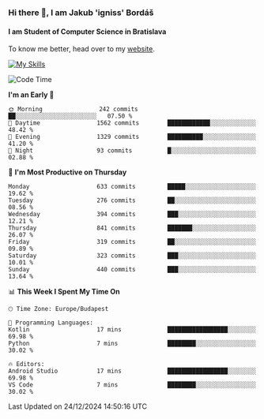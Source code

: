 ### Hi there 👋, I am Jakub 'igniss' Bordáš

#### I am Student of Computer Science in Bratislava
To know me better, head over to my [website](https://bordas.sk).

[![My Skills](https://skillicons.dev/icons?i=js,html,css,figma,svelte,java,kotlin,python,postgresql,typescript,nest,nodejs)](https://bordas.sk)


<!--START_SECTION:waka-->
![Code Time](http://img.shields.io/badge/Code%20Time-1%2C612%20hrs%2033%20mins-blue)

**I'm an Early 🐤** 

```text
🌞 Morning                242 commits         ██░░░░░░░░░░░░░░░░░░░░░░░   07.50 % 
🌆 Daytime                1562 commits        ████████████░░░░░░░░░░░░░   48.42 % 
🌃 Evening                1329 commits        ██████████░░░░░░░░░░░░░░░   41.20 % 
🌙 Night                  93 commits          █░░░░░░░░░░░░░░░░░░░░░░░░   02.88 % 
```
📅 **I'm Most Productive on Thursday** 

```text
Monday                   633 commits         █████░░░░░░░░░░░░░░░░░░░░   19.62 % 
Tuesday                  276 commits         ██░░░░░░░░░░░░░░░░░░░░░░░   08.56 % 
Wednesday                394 commits         ███░░░░░░░░░░░░░░░░░░░░░░   12.21 % 
Thursday                 841 commits         ███████░░░░░░░░░░░░░░░░░░   26.07 % 
Friday                   319 commits         ██░░░░░░░░░░░░░░░░░░░░░░░   09.89 % 
Saturday                 323 commits         ███░░░░░░░░░░░░░░░░░░░░░░   10.01 % 
Sunday                   440 commits         ███░░░░░░░░░░░░░░░░░░░░░░   13.64 % 
```


📊 **This Week I Spent My Time On** 

```text
🕑︎ Time Zone: Europe/Budapest

💬 Programming Languages: 
Kotlin                   17 mins             █████████████████░░░░░░░░   69.98 % 
Python                   7 mins              ████████░░░░░░░░░░░░░░░░░   30.02 % 

🔥 Editors: 
Android Studio           17 mins             █████████████████░░░░░░░░   69.98 % 
VS Code                  7 mins              ████████░░░░░░░░░░░░░░░░░   30.02 % 
```


 Last Updated on 24/12/2024 14:50:16 UTC
<!--END_SECTION:waka-->
